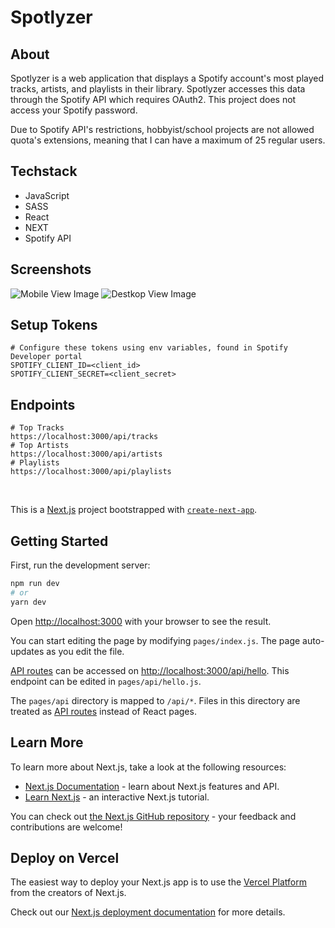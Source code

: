 # Spotlyzer

## About

Spotlyzer is a web application that displays a Spotify account's most played tracks, artists, and playlists in their library. Spotlyzer accesses this data through the Spotify API which requires OAuth2. This project does not access your Spotify password.

Due to Spotify API's restrictions, hobbyist/school projects are not allowed quota's extensions, meaning that I can have a maximum of 25 regular users.

## Techstack

- JavaScript
- SASS
- React
- NEXT
- Spotify API

## Screenshots

![Mobile View Image](https://i.imgur.com/C1rkJzB.png)
![Destkop View Image](https://i.imgur.com/kTHrQ9J.png)

## Setup Tokens

```
# Configure these tokens using env variables, found in Spotify Developer portal
SPOTIFY_CLIENT_ID=<client_id>
SPOTIFY_CLIENT_SECRET=<client_secret>
```

## Endpoints

```
# Top Tracks
https://localhost:3000/api/tracks
# Top Artists
https://localhost:3000/api/artists
# Playlists
https://localhost:3000/api/playlists

```

<br/>

This is a [Next.js](https://nextjs.org/) project bootstrapped with [`create-next-app`](https://github.com/vercel/next.js/tree/canary/packages/create-next-app).

## Getting Started

First, run the development server:

```bash
npm run dev
# or
yarn dev
```

Open [http://localhost:3000](http://localhost:3000) with your browser to see the result.

You can start editing the page by modifying `pages/index.js`. The page auto-updates as you edit the file.

[API routes](https://nextjs.org/docs/api-routes/introduction) can be accessed on [http://localhost:3000/api/hello](http://localhost:3000/api/hello). This endpoint can be edited in `pages/api/hello.js`.

The `pages/api` directory is mapped to `/api/*`. Files in this directory are treated as [API routes](https://nextjs.org/docs/api-routes/introduction) instead of React pages.

## Learn More

To learn more about Next.js, take a look at the following resources:

- [Next.js Documentation](https://nextjs.org/docs) - learn about Next.js features and API.
- [Learn Next.js](https://nextjs.org/learn) - an interactive Next.js tutorial.

You can check out [the Next.js GitHub repository](https://github.com/vercel/next.js/) - your feedback and contributions are welcome!

## Deploy on Vercel

The easiest way to deploy your Next.js app is to use the [Vercel Platform](https://vercel.com/new?utm_medium=default-template&filter=next.js&utm_source=create-next-app&utm_campaign=create-next-app-readme) from the creators of Next.js.

Check out our [Next.js deployment documentation](https://nextjs.org/docs/deployment) for more details.
